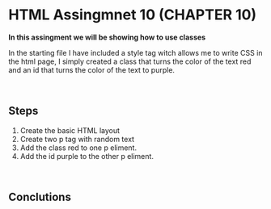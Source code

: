# HTML Assingmnet 10 (CHAPTER 10)

**In this assingment we will be showing how to use classes**

In the starting file I have included a style tag witch allows me to write CSS in the html page, I simply created a class that turns the color of the text red and an id that turns the color of the text to purple.

<br>

## Steps

1. Create the basic HTML layout
2. Create two p tag with random text
3. Add the class red to one p eliment.
3. Add the id purple to the other p eliment.

<br>

## Conclutions